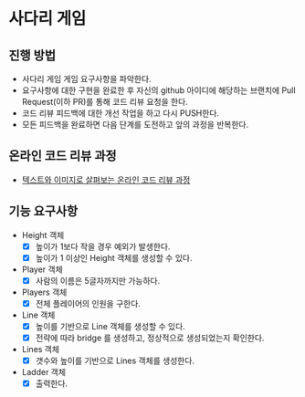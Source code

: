 # 사다리 게임
## 진행 방법
* 사다리 게임 게임 요구사항을 파악한다.
* 요구사항에 대한 구현을 완료한 후 자신의 github 아이디에 해당하는 브랜치에 Pull Request(이하 PR)를 통해 코드 리뷰 요청을 한다.
* 코드 리뷰 피드백에 대한 개선 작업을 하고 다시 PUSH한다.
* 모든 피드백을 완료하면 다음 단계를 도전하고 앞의 과정을 반복한다.

## 온라인 코드 리뷰 과정
* [텍스트와 이미지로 살펴보는 온라인 코드 리뷰 과정](https://github.com/nextstep-step/nextstep-docs/tree/master/codereview)

## 기능 요구사항 
- Height 객체 
  - [x] 높이가 1보다 작을 경우 예외가 발생한다.
  - [x] 높이가 1 이상인 Height 객체를 생성할 수 있다.
- Player 객체 
  - [x] 사람의 이름은 5글자까지만 가능하다.
- Players 객체 
  - [x] 전체 플레이어의 인원을 구한다.
- Line 객체 
  - [x] 높이를 기반으로 Line 객체를 생성할 수 있다.
  - [x] 전략에 따라 bridge 를 생성하고, 정상적으로 생성되었는지 확인한다.
- Lines 객체 
  - [x] 갯수와 높이를 기반으로 Lines 객체를 생성한다.
- Ladder 객체 
  - [x] 출력한다. 